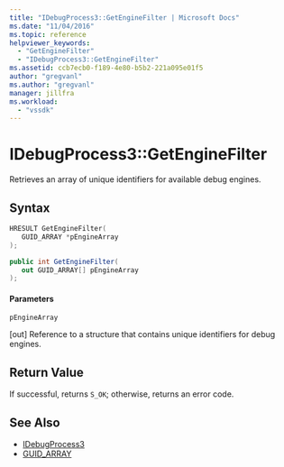 ```yaml
---
title: "IDebugProcess3::GetEngineFilter | Microsoft Docs"
ms.date: "11/04/2016"
ms.topic: reference
helpviewer_keywords:
  - "GetEngineFilter"
  - "IDebugProcess3::GetEngineFilter"
ms.assetid: ccb7ecb0-f189-4e80-b5b2-221a095e01f5
author: "gregvanl"
ms.author: "gregvanl"
manager: jillfra
ms.workload:
  - "vssdk"
---
```

# IDebugProcess3::GetEngineFilter
Retrieves an array of unique identifiers for available debug engines.

## Syntax

```cpp
HRESULT GetEngineFilter(
   GUID_ARRAY *pEngineArray
);
```

```csharp
public int GetEngineFilter(
   out GUID_ARRAY[] pEngineArray
);
```

#### Parameters
 `pEngineArray`

 [out] Reference to a structure that contains unique identifiers for debug engines.

## Return Value
 If successful, returns `S_OK`; otherwise, returns an error code.

## See Also
- [IDebugProcess3](../../../extensibility/debugger/reference/idebugprocess3.md)
- [GUID_ARRAY](../../../extensibility/debugger/reference/guid-array.md)